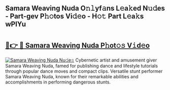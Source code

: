 ## Samara Weaving Nuda O𝚗𝚕yf𝚊ns L𝚎a𝚔ed N𝚞𝚍es - Part-gev P𝚑𝚘tos Vi𝚍𝚎o - H𝚘𝚝 Part L𝚎a𝚔s wPIYu

# <h2><a href="http://kf6e7q.oniu.top/?m=Samara+Weaving+Nuda">🔗👉 🔴 Samara Weaving Nuda P𝚑ot𝚘𝚜 V𝚒d𝚎o</a></h2>

[![Samara Weaving Nuda Nu𝚍e𝚜](https://i.imgur.com/0qMVB7G.gif)](http://kf6e7q.oniu.top/?m=Samara+Weaving+Nuda)
Cybernetic artist and amusement giver Samara Weaving Nuda, famed for publishing dance and lifestyle tutorials through popular dance moves and compact clips. Versatile stunt performer Samara Weaving Nuda, known for their remarkable abilities and accomplishments in performing dangerous stunts.  
